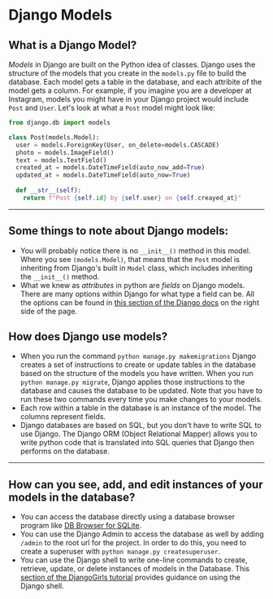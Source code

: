 # Django Models

## What is a Django Model?

*Models* in Django are built on the Python idea of classes. Django uses the structure of the models that you create in the `models.py` file to build the database. Each model gets a table in the database, and each attribite of the model gets a column. For example, if you imagine you are a developer at Instagram, models you might have in your Django project would include `Post` and `User`. Let's look at what a `Post` model might look like:

```py
from django.db import models

class Post(models.Model):
  user = models.ForeignKey(User, on_delete=models.CASCADE)
  photo = models.ImageField()
  text = models.TextField()
  created_at = models.DateTimeField(auto_now_add=True)
  updated_at = models.DateTimeField(auto_now=True)
  
  def __str__(self):
    return f"Post {self.id} by {self.user} on {self.creayed_at}"
```
---  

## Some things to note about Django models:
- You will probably notice there is no `__init__()` method in this model. Where you see `(models.Model)`, that means that the `Post` model is inheriting from Django's built in `Model` class, which includes inheriting the `__init__()` method.
- What we knew as *attributes* in python are *fields* on Django models. There are many options within Django for what type a field can be. All the options can be found in [this section of the Django docs](https://docs.djangoproject.com/en/4.1/ref/models/fields/) on the right side of the page.

## How does Django use models?
- When you run the command `python manage.py makemigrations` Django creates a set of instructions to create or update tables in the database based on the structure of the models you have written. When you run `python manage.py migrate`, Django applies those instructions to the database and causes the database to be updated. Note that you have to run these two commands every time you make changes to your models.
- Each row within a table in the database is an instance of the model. The columns represent fields.
- Django databases are based on SQL, but you don't have to write SQL to use Django. The Django ORM (Object Relational Mapper) allows you to write python code that is translated into SQL queries that Django then performs on the database.
---  

## How can you see, add, and edit instances of your models in the database?
- You can access the database directly using a database browser program like [DB Browser for SQLite](https://sqlitebrowser.org/).
- You can use the Django Admin to access the database as well by adding `/admin` to the root url for the project. In order to do this, you need to create a superuser with `python manage.py createsuperuser`.
- You can use the Django shell to write one-line commands to create, retrieve, update, or delete instances of models in the Database. This [section of the DjangoGirls tutorial](https://tutorial.djangogirls.org/en/django_orm/) provides guidance on using the Django shell. 

